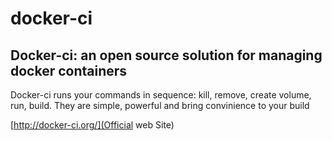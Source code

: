 # docker-ci

## Docker-ci: an open source solution for managing docker containers

Docker-ci runs your commands in sequence: kill, remove, create volume, run, build. They are simple, powerful and bring convinience to your build

[http://docker-ci.org/](Official web Site)

